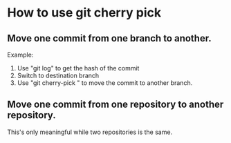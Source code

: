 # How to use git cherry pick 

## Move one commit from one branch to another.

Example: 
1. Use "git log" to get the hash of the commit 
2. Switch to destination branch   
3. Use "git cherry-pick <hash of the commit>" to move the 
   commit to another branch.

## Move one commit from one repository to another repository.

This's only meaningful while two repositories is the same. 
  
